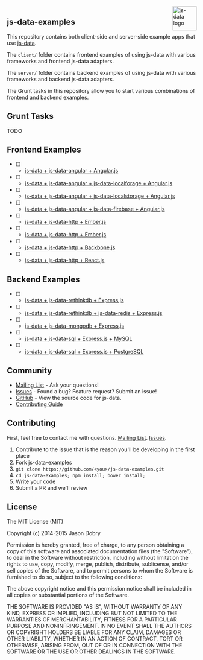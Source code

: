<img src="https://raw.githubusercontent.com/js-data/js-data/master/js-data.png" alt="js-data logo" title="js-data" align="right" width="64" height="64" />

## js-data-examples

This repository contains both client-side and server-side example apps that use [js-data](http://www.js-data.io/).

The `client/` folder contains frontend examples of using js-data with various frameworks and frontend js-data adapters.

The `server/` folder contains backend examples of using js-data with various frameworks and backend js-data adapters.

The Grunt tasks in this repository allow you to start various combinations of frontend and backend examples.

## Grunt Tasks

TODO

## Frontend Examples

- [ ] - [js-data + js-data-angular + Angular.js]()
- [ ] - [js-data + js-data-angular + js-data-localforage + Angular.js]()
- [ ] - [js-data + js-data-angular + js-data-localstorage + Angular.js]()
- [ ] - [js-data + js-data-angular + js-data-firebase + Angular.js]()
- [ ] - [js-data + js-data-http + Ember.js]()
- [ ] - [js-data + js-data-http + Ember.js]()
- [ ] - [js-data + js-data-http + Backbone.js]()
- [ ] - [js-data + js-data-http + React.js]()

## Backend Examples

- [ ] - [js-data + js-data-rethinkdb + Express.js]()
- [ ] - [js-data + js-data-rethinkdb + js-data-redis + Express.js]()
- [ ] - [js-data + js-data-mongodb + Express.js]()
- [ ] - [js-data + js-data-sql + Express.js + MySQL]()
- [ ] - [js-data + js-data-sql + Express.js + PostgreSQL]()

## Community
- [Mailing List](https://groups.io/org/groupsio/jsdata) - Ask your questions!
- [Issues](https://github.com/js-data/js-data-examples/issues) - Found a bug? Feature request? Submit an issue!
- [GitHub](https://github.com/js-data/js-data-examples) - View the source code for js-data.
- [Contributing Guide](https://github.com/js-data/js-data-examples/blob/master/CONTRIBUTING.md)

## Contributing

First, feel free to contact me with questions. [Mailing List](https://groups.io/org/groupsio/jsdata). [Issues](https://github.com/js-data/js-data-examples/issues).

1. Contribute to the issue that is the reason you'll be developing in the first place
1. Fork js-data-examples
1. `git clone https://github.com/<you>/js-data-examples.git`
1. `cd js-data-examples; npm install; bower install;`
1. Write your code
1. Submit a PR and we'll review

## License

The MIT License (MIT)

Copyright (c) 2014-2015 Jason Dobry

Permission is hereby granted, free of charge, to any person obtaining a copy
of this software and associated documentation files (the "Software"), to deal
in the Software without restriction, including without limitation the rights
to use, copy, modify, merge, publish, distribute, sublicense, and/or sell
copies of the Software, and to permit persons to whom the Software is
furnished to do so, subject to the following conditions:

The above copyright notice and this permission notice shall be included in all
copies or substantial portions of the Software.

THE SOFTWARE IS PROVIDED "AS IS", WITHOUT WARRANTY OF ANY KIND, EXPRESS OR
IMPLIED, INCLUDING BUT NOT LIMITED TO THE WARRANTIES OF MERCHANTABILITY,
FITNESS FOR A PARTICULAR PURPOSE AND NONINFRINGEMENT. IN NO EVENT SHALL THE
AUTHORS OR COPYRIGHT HOLDERS BE LIABLE FOR ANY CLAIM, DAMAGES OR OTHER
LIABILITY, WHETHER IN AN ACTION OF CONTRACT, TORT OR OTHERWISE, ARISING FROM,
OUT OF OR IN CONNECTION WITH THE SOFTWARE OR THE USE OR OTHER DEALINGS IN THE
SOFTWARE.
